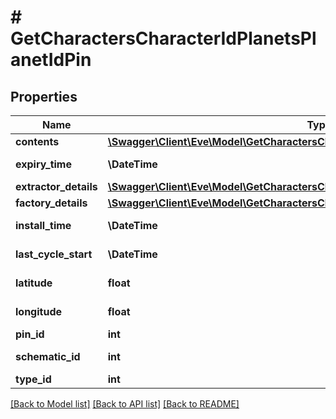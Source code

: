 # # GetCharactersCharacterIdPlanetsPlanetIdPin

## Properties

Name | Type | Description | Notes
------------ | ------------- | ------------- | -------------
**contents** | [**\Swagger\Client\Eve\Model\GetCharactersCharacterIdPlanetsPlanetIdContent[]**](GetCharactersCharacterIdPlanetsPlanetIdContent.md) | contents array | [optional]
**expiry_time** | **\DateTime** | expiry_time string | [optional]
**extractor_details** | [**\Swagger\Client\Eve\Model\GetCharactersCharacterIdPlanetsPlanetIdExtractorDetails**](GetCharactersCharacterIdPlanetsPlanetIdExtractorDetails.md) |  | [optional]
**factory_details** | [**\Swagger\Client\Eve\Model\GetCharactersCharacterIdPlanetsPlanetIdFactoryDetails**](GetCharactersCharacterIdPlanetsPlanetIdFactoryDetails.md) |  | [optional]
**install_time** | **\DateTime** | install_time string | [optional]
**last_cycle_start** | **\DateTime** | last_cycle_start string | [optional]
**latitude** | **float** | latitude number |
**longitude** | **float** | longitude number |
**pin_id** | **int** | pin_id integer |
**schematic_id** | **int** | schematic_id integer | [optional]
**type_id** | **int** | type_id integer |

[[Back to Model list]](../../README.md#models) [[Back to API list]](../../README.md#endpoints) [[Back to README]](../../README.md)
